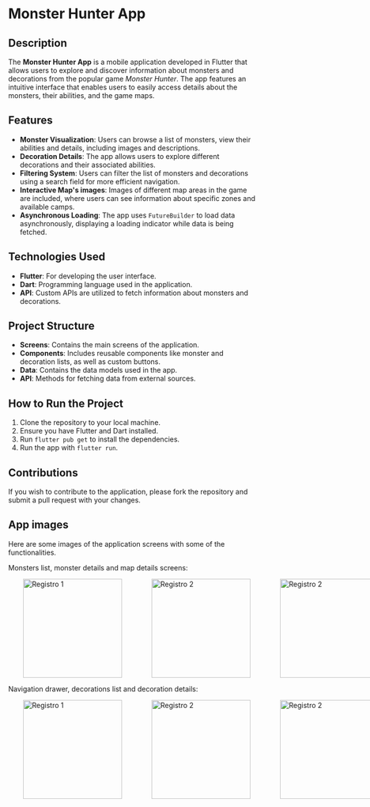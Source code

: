 
<h1>Monster Hunter App</h1>

<h2>Description</h2>
<p>
  The <strong>Monster Hunter App</strong> is a mobile application developed in Flutter that allows users to explore and discover information about monsters and decorations from the popular game <em>Monster Hunter</em>. The app features an intuitive interface that enables users to easily access details about the monsters, their abilities, and the game maps.
</p>

<h2>Features</h2>
<ul>
  <li><strong>Monster Visualization</strong>: Users can browse a list of monsters, view their abilities and details, including images and descriptions.</li>
  <li><strong>Decoration Details</strong>: The app allows users to explore different decorations and their associated abilities.</li>
  <li><strong>Filtering System</strong>: Users can filter the list of monsters and decorations using a search field for more efficient navigation.</li>
  <li><strong>Interactive Map's images</strong>: Images of different map areas in the game are included, where users can see information about specific zones and available camps.</li>
  <li><strong>Asynchronous Loading</strong>: The app uses <code>FutureBuilder</code> to load data asynchronously, displaying a loading indicator while data is being fetched.</li>
</ul>

<h2>Technologies Used</h2>
<ul>
  <li><strong>Flutter</strong>: For developing the user interface.</li>
  <li><strong>Dart</strong>: Programming language used in the application.</li>
<!--   <li><strong>Provider</strong>: For state management and component modularization.</li> -->
  <li><strong>API</strong>: Custom APIs are utilized to fetch information about monsters and decorations.</li>
</ul>

<h2>Project Structure</h2>
<ul>
  <li><strong>Screens</strong>: Contains the main screens of the application.</li>
  <li><strong>Components</strong>: Includes reusable components like monster and decoration lists, as well as custom buttons.</li>
  <li><strong>Data</strong>: Contains the data models used in the app.</li>
  <li><strong>API</strong>: Methods for fetching data from external sources.</li>
</ul>

<h2>How to Run the Project</h2>
<ol>
  <li>Clone the repository to your local machine.</li>
  <li>Ensure you have Flutter and Dart installed.</li>
  <li>Run <code>flutter pub get</code> to install the dependencies.</li>
  <li>Run the app with <code>flutter run</code>.</li>
</ol>

<h2>Contributions</h2>
<p>
  If you wish to contribute to the application, please fork the repository and submit a pull request with your changes.
</p>

<h2>App images</h2>
<p>
  Here are some images of the application screens with some of the functionalities.
</p>

Monsters list, monster details and map details screens:
<div style="display: flex; justify-content: space-around;">
  <img src="https://github.com/user-attachments/assets/b0a79e69-9722-458a-9f32-237b9f923415" alt="Registro 1" width="200" hspace="30"/>
  <img src="https://github.com/user-attachments/assets/05292731-2499-48f6-a499-f93260fad9ac" alt="Registro 2" width="200" hspace="30"/>
  <img src="https://github.com/user-attachments/assets/f7a5ccd6-44d7-4054-9a9d-93ee3dd80492" alt="Registro 2" width="200" hspace="30"/>
</div>

Navigation drawer, decorations list and decoration details:
<div style="display: flex; justify-content: space-around;">
  <img src="https://github.com/user-attachments/assets/476af36d-3edf-41e0-8b2c-4e85a76339f2" alt="Registro 1" width="200" hspace="30"/>
  <img src="https://github.com/user-attachments/assets/9a1ba10a-dfcb-4d1e-8e12-da7688e7685d" alt="Registro 2" width="200" hspace="30"/>
  <img src="https://github.com/user-attachments/assets/cb5f5cd1-2fd7-49b1-a9b7-40e8caa5afea" alt="Registro 2" width="200" hspace="30"/>
</div>



